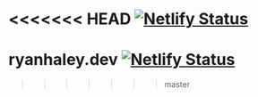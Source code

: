 <<<<<<< HEAD
[![Netlify Status](https://api.netlify.com/api/v1/badges/2d4beef9-ced3-4143-9ba5-287e3724568f/deploy-status)](https://app.netlify.com/sites/hungry-fermat-d6a8f1/deploys)
=======
# ryanhaley.dev [![Netlify Status](https://api.netlify.com/api/v1/badges/2d4beef9-ced3-4143-9ba5-287e3724568f/deploy-status)](https://app.netlify.com/sites/ryanhaley/deploys)
>>>>>>> master
